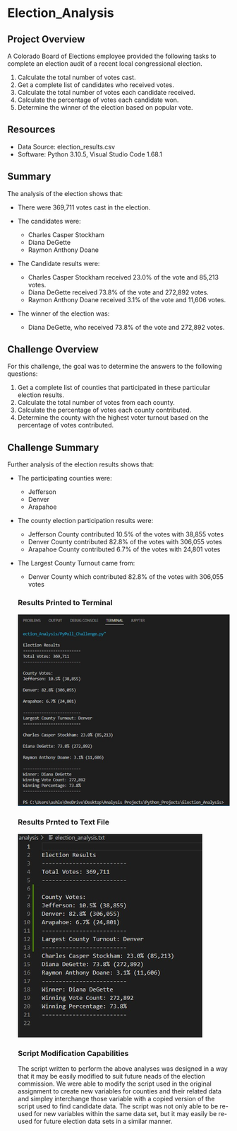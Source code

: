 # Election_Analysis

## Project Overview
A Colorado Board of Elections employee provided the following tasks to complete an election audit of a recent local congressional election.

1. Calculate the total number of votes cast.
2. Get a complete list of candidates who received votes.
3. Calculate the total number of votes each candidate received.
4. Calculate the percentage of votes each candidate won.
5. Determine the winner of the election based on popular vote.

## Resources
- Data Source: election_results.csv
- Software: Python 3.10.5,  Visual Studio Code 1.68.1

## Summary
The analysis of the election shows that:

- There were 369,711 votes cast in the election.

- The candidates were:
 
  - Charles Casper Stockham
  - Diana DeGette
  - Raymon Anthony Doane
  
- The Candidate results were:

  - Charles Casper Stockham received 23.0% of the vote and 85,213 votes.
  - Diana DeGette received 73.8% of the vote and 272,892 votes.
  - Raymon Anthony Doane received 3.1% of the vote and 11,606 votes.
  
- The winner of the election was:

  - Diana DeGette, who received 73.8% of the vote and 272,892 votes.
  
## Challenge Overview
For this challenge, the goal was to determine the answers to the following questions:

1. Get a complete list of counties that participated in these particular election results.
2. Calculate the total number of votes from each county.
3. Calculate the percentage of votes each county contributed.
4. Determine the county with the highest voter turnout based on the percentage of votes contributed.

## Challenge Summary
Further analysis of the election results shows that:

- The participating counties were:

  - Jefferson
  - Denver
  - Arapahoe

- The county election participation results were:

  - Jefferson County contributed 10.5% of the votes with 38,855 votes
  - Denver County contributed 82.8% of the votes with 306,055 votes
  - Arapahoe County contributed 6.7% of the votes with 24,801 votes

- The Largest County Turnout came from:
  
  - Denver County which contributed 82.8% of the votes with 306,055 votes
  
  ### Results Printed to Terminal
  
  ![election_results_terminal](Resources/election_results_terminal.jpg)   
  
  ### Results Prnted to Text File
  
  ![election_analysis_txt](Resources/election_analysis_txt.jpg) 
  
  ### Script Modification Capabilities
  
  The script written to perform the above analyses was designed in a way that it may be easily modified to suit future neads of the election commission.
  We were able to modify the script used in the original assignment to create new variables for counties and their related data and simpley interchange those variable   with a copied version of the script used to find candidate data. The script was not only able to be re-used for new variables within the same data set,  but it may     easily be re-used for future election data sets in a similar manner.  
  

